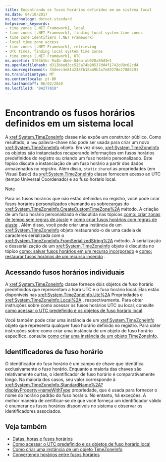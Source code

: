 ```yaml
---
title: Encontrando os fusos horários definidos em um sistema local
ms.date: 04/10/2017
ms.technology: dotnet-standard
helpviewer_keywords:
- time zones [.NET Framework], local
- time zones [.NET Framework], finding local system time zones
- time zone identifiers [.NET Framework]
- local time zone access
- time zones [.NET Framework], retrieving
- UTC times, finding local system time zones
- time zones [.NET Framework], UTC
ms.assetid: 3f63b1bc-9a4b-4bde-84ea-ab028a80d3e1
ms.openlocfilehash: d313bbed3cc525a74b90537dd4f1742c09c62cd4
ms.sourcegitcommit: 33deec3e814238fb18a49b2a7e89278e27888291
ms.translationtype: MT
ms.contentlocale: pt-BR
ms.lasthandoff: 06/02/2020
ms.locfileid: "84277018"
---
```

# <a name="finding-the-time-zones-defined-on-a-local-system"></a>Encontrando os fusos horários definidos em um sistema local

A <xref:System.TimeZoneInfo> classe não expõe um construtor público. Como resultado, a `new` palavra-chave não pode ser usada para criar um novo <xref:System.TimeZoneInfo> objeto. Em vez disso, <xref:System.TimeZoneInfo> os objetos são instanciados recuperando informações em fusos horários predefinidos do registro ou criando um fuso horário personalizado. Este tópico discute a instanciação de um fuso horário a partir dos dados armazenados no registro. Além disso, `static` `shared` as propriedades (em Visual Basic) da <xref:System.TimeZoneInfo> classe fornecem acesso ao UTC (tempo Universal Coordenado) e ao fuso horário local.

> [!NOTE]
> Para os fusos horários que não estão definidos no registro, você pode criar fusos horários personalizados chamando as sobrecargas do <xref:System.TimeZoneInfo.CreateCustomTimeZone%2A> método. A criação de um fuso horário personalizado é discutida nas tópicos [como: criar zonas de tempo sem regras de ajuste](create-time-zones-without-adjustment-rules.md) e [como criar fusos horários com regras de ajuste](create-time-zones-with-adjustment-rules.md) . Além disso, você pode criar uma instância de um <xref:System.TimeZoneInfo> objeto restaurando-o de uma cadeia de caracteres serializada com o <xref:System.TimeZoneInfo.FromSerializedString%2A> método. A serialização e desserialização de um <xref:System.TimeZoneInfo> objeto é discutida no tópico [como: salvar fusos horários em um recurso incorporado](save-time-zones-to-an-embedded-resource.md) e [como: restaurar fusos horários de um recurso inserido](restore-time-zones-from-an-embedded-resource.md) .

## <a name="accessing-individual-time-zones"></a>Acessando fusos horários individuais

A <xref:System.TimeZoneInfo> classe fornece dois objetos de fuso horário predefinidos que representam a hora UTC e o fuso horário local. Elas estão disponíveis nas <xref:System.TimeZoneInfo.Utc%2A> Propriedades e <xref:System.TimeZoneInfo.Local%2A> , respectivamente. Para obter instruções sobre como acessar os fusos horários UTC ou local, consulte [como acessar o UTC predefinido e os objetos de fuso horário local](access-utc-and-local.md).

Você também pode criar uma instância de um <xref:System.TimeZoneInfo> objeto que representa qualquer fuso horário definido no registro. Para obter instruções sobre como criar uma instância de um objeto de fuso horário específico, consulte [como criar uma instância de um objeto TimeZoneInfo](instantiate-time-zone-info.md).

## <a name="time-zone-identifiers"></a>Identificadores de fuso horário

O identificador do fuso horário é um campo de chave que identifica exclusivamente o fuso horário. Enquanto a maioria das chaves são relativamente curtas, o identificador de fuso horário é comparativamente longo. Na maioria dos casos, seu valor corresponde à <xref:System.TimeZoneInfo.StandardName%2A?displayProperty=nameWithType> propriedade, que é usada para fornecer o nome do horário padrão do fuso horário. No entanto, há exceções. A melhor maneira de certificar-se de que você forneça um identificador válido é enumerar os fusos horários disponíveis no sistema e observar os identificadores associados.

## <a name="see-also"></a>Veja também

- [Datas, horas e fusos horários](index.md)
- [Como acessar o UTC predefinido e os objetos de fuso horário local](access-utc-and-local.md)
- [Como criar uma instância de um objeto TimeZoneInfo](instantiate-time-zone-info.md)
- [Convertendo horários entre fusos horários](converting-between-time-zones.md)
